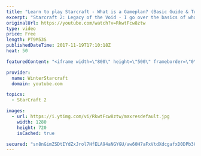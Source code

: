 ```yaml
---
title: "Learn to play Starcraft - What is a Gameplan? (Basic Guide & Tutorial)"
excerpt: "Starcraft 2: Legacy of the Void - I go over the basics of what a gameplan in starcraft 2 is and how to put one together.  Note this is not a guide on WHAT gameplan you should be using as each race!"
originalUrl: https://youtube.com/watch?v=RkwtFcw8ztw
type: video
price: Free
length: PT9M53S
publishedDateTime: 2017-11-19T17:10:18Z
heat: 50

featuredContent: "<iframe width=\"800\" height=\"500\" frameborder=\"0\" src=\"https://www.youtube.com/embed/RkwtFcw8ztw\" allow=\"accelerometer; autoplay; encrypted-media; gyroscope; picture-in-picture\" allowfullscreen></iframe>"

provider:
  name: WinterStarcraft
  domain: youtube.com

topics:
  - StarCraft 2

images:
  - url: https://i.ytimg.com/vi/RkwtFcw8ztw/maxresdefault.jpg
    width: 1280
    height: 720
    isCached: true

secured: "sn8nGimZSDtIYdZxJrol7HfELA94aNGYGU/aw60H7aFxVtdXdcgafxD0DPb3HmAkebqT/GjAdALgC5y9/sfk7M48WEvwrIW3q6xmCgAizh0Hr4/YVUWtVHbEEWo58Hh1garwMFT+tMSO5mLbKQBPQIEbYu/28w0dZudUhGVLev5Au41Pdk7VgdXBEuRq6xhBLfRvAEkL6QiBFeN5KOz0Kj4pGGEX+s0fQB0xWVBkOQYKq2f0iMN3sCY2r5hbKBnPVRWdYgFF2wfGAmayEZ2dQ8nI4RjIp7zVyrK31168hfgPqoNaUB3XYfmJnjF2mew4ZmVJp3qvKqruaZZ5YfIFB8ZGuUJhHxPM58wipRyQmST4WHsOKHMsFXH9C+HrL6z+mVKMyhrv4M8icfL1K5YWGHJcXt2szjT4jogGmuANLMk=;RkvhMU1DPiy/698vNUCZ6w=="
---
```


